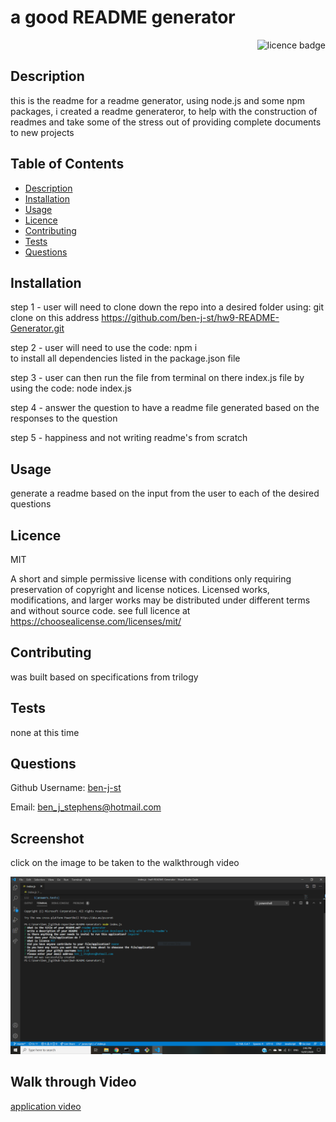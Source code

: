 # a good README generator  

    
<div align="right"><img alt="licence badge" src="https://img.shields.io/badge/licence-MIT-yellow"></div>

## Description 

this is the readme for a readme generator, using node.js and some npm packages, i created a readme generateror, to help with the construction of readmes and take some of the stress out of providing complete documents to new projects

## Table of Contents

* [Description](#Description)
* [Installation](#Installation)
* [Usage](#Usage)
* [Licence](#Licence)
* [Contributing](#Contributing)
* [Tests](#Tests)
* [Questions](#Questions)

## Installation

step 1 - user will need to clone down the repo into a desired folder using: git clone 
    on this address https://github.com/ben-j-st/hw9-README-Generator.git

step 2 - user will need to use the code: npm i  
    to install all dependencies listed in the package.json file

step 3 - user can then run the file from terminal on there index.js file by using the code:
    node index.js 
    
step 4 - answer the question to have a readme file generated based on the responses to the question 

step 5 - happiness and not writing readme's from scratch


## Usage

generate a readme based on the input from the user to each of the desired questions

## Licence 

MIT

A short and simple permissive license with conditions only requiring preservation of copyright and license notices. Licensed works, modifications, and larger works may be distributed under different terms and without source code. see full licence at https://choosealicense.com/licenses/mit/

## Contributing 

was built based on specifications from trilogy 

## Tests

none at this time

## Questions

Github Username: <a href="https://github.com/ben-j-st">ben-j-st</a>

Email: ben_j_stephens@hotmail.com

## Screenshot 

click on the image to be taken to the walkthrough video 

![screenshot](assets/images/readme.PNG) 


## Walk through Video

<a target="_blank" href="https://drive.google.com/file/d/1EW-khpbN5OIwe5NYnfh3E86urBOlzfiU/view">application video</a>
